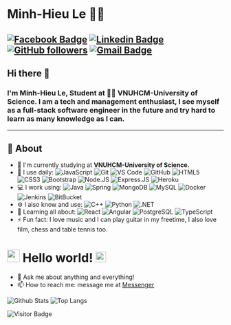 # Minh-Hieu Le 👨‍💻

[![Facebook Badge](https://img.shields.io/badge/-Lê_Minh_Hiếu-blue?style=flat-square&logo=Facebook&logoColor=white&link=https://www.facebook.com/hieulm2k/)](https://www.facebook.com/hieulm2k/)
[![Linkedin Badge](https://img.shields.io/badge/-Hiếu_Lê-blue?style=flat-square&logo=Linkedin&logoColor=white&link=https://www.linkedin.com/in/hieulm2k/)](https://www.linkedin.com/in/hieulm2k/)
[![GitHub followers](https://img.shields.io/github/followers/hieulm2k?label=Follow&style=social)](https://github.com/hieulm2k/?tab=follow)
[![Gmail Badge](https://img.shields.io/badge/-leminhhieust@gmail.com-c14438?style=flat-square&logo=Gmail&logoColor=white&link=mailto:leminhhieust@gmail.com)](mailto:leminhhieust@gmail.com)
---

## Hi there 👋

### I'm Minh-Hieu Le, Student at 👨‍💻 VNUHCM-University of Science. I am a tech and management enthusiast, I see myself as a full-stack software engineer in the future and try hard to learn as many knowledge as I can.
-------
  
## 🧐 About

- 🏢 I'm currently studying at **VNUHCM-University of Science.**
- 🚀 I use daily:
  ![JavaScript](https://img.shields.io/badge/-JavaScript-black?style=plastic&logo=javascript)
  ![Git](https://img.shields.io/badge/-Git-black?style=plastic&logo=git)
  ![VS Code](https://img.shields.io/badge/-VS%20Code-007ACC?style=plastic&logo=visual-studio-code)
  ![GitHub](https://img.shields.io/badge/-GitHub-181717?style=plastic&logo=github)
  ![HTML5](https://img.shields.io/badge/-HTML5-E34F26?style=plastic&logo=html5&logoColor=white)
  ![CSS3](https://img.shields.io/badge/-CSS3-1572B6?style=plastic&logo=css3)
  ![Bootstrap](https://img.shields.io/badge/-Bootstrap-563D7C?style=plastic&logo=bootstrap)
  ![Node.JS](https://img.shields.io/badge/-Node.JS-black?style=plastic&logo=Node.js)
  ![Express.JS](https://img.shields.io/badge/-Express.JS-c7b198?style=plastic&logo=Express.JS) 
  ![Heroku](https://img.shields.io/badge/-Heroku-430098?style=flat-square&logo=heroku)
- 💻 I work using:
  ![Java](https://img.shields.io/badge/-java-E34A86?style=flat-square&logo=java)
  ![Spring](https://img.shields.io/badge/spring-%236DB33F.svg?style=for-the-badge&logo=spring&logoColor=white)
  ![MongoDB](https://img.shields.io/badge/-MongoDB-black?style=plastic&logo=mongodb)
  ![MySQL](https://img.shields.io/badge/-MySQL-black?style=flat-square&logo=mysql)
  ![Docker](https://img.shields.io/badge/-Docker-black?style=flat-square&logo=docker)
  ![Jenkins](https://img.shields.io/badge/-Jenkins-black?style=plastic&logo=Jenkins)
  ![BitBucket](https://img.shields.io/badge/-BitBucket-darkblue?style=flat-square&logo=bitbucket)
- ⚙️ I also know and use:
  ![C++](https://img.shields.io/badge/-C++-00599C?style=plastic&logo=c)
  ![Python](https://img.shields.io/badge/-Python-black?style=flat-square&logo=Python)
  ![.NET](https://img.shields.io/badge/.NET-5C2D91?style=for-the-badge&logo=.net&logoColor=white)
- 🌱 Learning all about:
  ![React](https://img.shields.io/badge/-React-3b2e5a?style=plastic&logo=react)
  ![Angular](https://img.shields.io/badge/angular-%23DD0031.svg?style=for-the-badge&logo=angular&logoColor=white)
  ![PostgreSQL](https://img.shields.io/badge/-PostgreSQL-336791?style=plastic&logo=postgresql)
  ![TypeScript](https://img.shields.io/badge/-TypeScript-007ACC?style=flat-square&logo=typescript)
- ⚡️ Fun fact: I love music and I can play guitar in my freetime, I also love film, chess and table tennis too.

# <img src="https://github.com/TheDudeThatCode/TheDudeThatCode/blob/master/Assets/Hi.gif" width="29px"> Hello world!&nbsp;<img src="https://github.com/TheDudeThatCode/TheDudeThatCode/blob/master/Assets/Earth.gif" width="24px">

- 💬 Ask me about anything and everything!
- 📫 How to reach me: message me at [Messenger](https://www.facebook.com/messages/t/hieulm2k)

![Github Stats](https://github-readme-stats.vercel.app/api?username=hieulm2k&count_private=true&show_icons=true&include_all_commits=true)
![Top Langs](https://github-readme-stats.vercel.app/api/top-langs/?username=hieulm2k&hide=TeX&layout=compact)

![Visitor Badge](https://visitor-badge.laobi.icu/badge?page_id=hieulm2k.hieulm2k)
